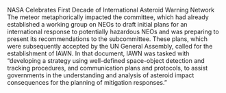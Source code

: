 NASA Celebrates First Decade of International Asteroid Warning Network 
 The meteor metaphorically impacted the committee, which had already established a working group on NEOs to draft initial plans for an international response to potentially hazardous NEOs and was preparing to present its recommendations to the subcommittee. These plans, which were subsequently accepted by the UN General Assembly, called for the establishment of IAWN. In that document, IAWN was tasked with “developing a strategy using well-defined space-object detection and tracking procedures, and communication plans and protocols, to assist governments in the understanding and analysis of asteroid impact consequences for the planning of mitigation responses.”